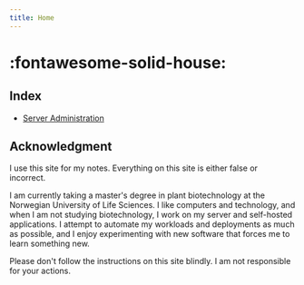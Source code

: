 ```yaml
---
title: Home
---
```


# :fontawesome-solid-house:

## Index

- [Server Administration](/server)

## Acknowledgment

I use this site for my notes. Everything on this site is either false or incorrect.

I am currently taking a master's degree in plant biotechnology at the Norwegian University of Life Sciences. I like computers and technology, and when I am not studying biotechnology, I work on my server and self-hosted applications. I attempt to automate my workloads and deployments as much as possible, and I enjoy experimenting with new software that forces me to learn something new.

Please don't follow the instructions on this site blindly. I am not responsible for your actions.





<!-- # Home

For full documentation visit [mkdocs.org](https://www.mkdocs.org).

## Commands

* `mkdocs new [dir-name]` - Create a new project.
* `mkdocs serve` - Start the live-reloading docs server.
* `mkdocs build` - Build the documentation site.
* `mkdocs -h` - Print help message and exit.

## Project layout

    mkdocs.yml    # The configuration file.
    docs/
        index.md  # The documentation homepage.
        ...       # Other markdown pages, images and other files. -->

